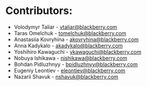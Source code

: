 # Contributors:

- Volodymyr Taliar - vtaliar@blackberry.com
- Taras Omelchuk - tomelchuk@blackberry.com
- Anastasiia Kovryhina - akovryhina@blackberry.com
- Anna Kadykalo - akadykalo@blackberry.com
- Yoshihiro Kawaguchi - ykawaguchi@blackberry.com
- Nobuya Ishikawa - nishikawa@blackberry.com
- Bohdan Pidluzhnyy - bpidluzhnyy@blackberry.com
- Eugeniy Leontiev - eleontiev@blackberry.com
- Nazarii Shavuk - nshavuk@blackberry.com
